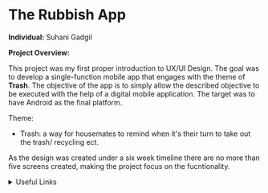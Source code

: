 # The Rubbish App
**Individual:** Suhani Gadgil

**Project Overview:**

This project was my first proper introduction to UX/UI Design. The goal was to develop a single-function mobile app that engages with the theme of **Trash**. The objective of the app is to simply allow the described objective to be executed with the help of a digital mobile application. The target was to have Android as the final platform. 

Theme:
- Trash: a way for housemates to remind when it's their turn to take out the trash/ recycling ect.

As the design was created under a six week timeline there are no more than five screens created, making the project focus on the fucntionality.

<details><summary>Useful Links</summary>

Figma: [Suhani's The Rubbish App working files](https://www.figma.com/design/cN6IrBe5WvhHRCNYbOECsw/Suhani-s-The-Rubbish-App?node-id=0-1&t=FmXS4OcIGfIT12kW-1)

Figma: [Suhani's The Rubbish App Presentation](https://www.figma.com/slides/uG5j2eI664CW4p9aVSCJRd/The-Rubbish-App---Suhani-Gadgil?node-id=1-875&t=4eYMdPCd4kPyDP0B-1)

</details>

